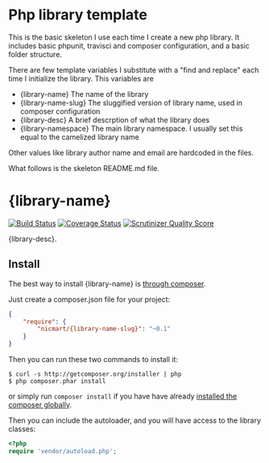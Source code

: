 # Php library template

This is the basic skeleton I use each time I create a new php library. It includes basic phpunit, travisci and composer configuration,
and a basic folder structure.

There are few template variables I substitute with a "find and replace" each time I initialize the library. This variables are
- {library-name} The name of the library
- {library-name-slug} The sluggified version of library name, used in composer configuration
- {library-desc} A brief descrption of what the library does
- {library-namespace} The main library namespace. I usually set this equal to the camelized library name

Other values like library author name and email are hardcoded in the files.

What follows is the skeleton README.md file.

# {library-name}
[![Build Status](https://travis-ci.org/nicmart/{library-name}.png?branch=master)](https://travis-ci.org/nicmart/{library-name})
[![Coverage Status](https://coveralls.io/repos/nicmart/{library-name}/badge.png?branch=master)](https://coveralls.io/r/nicmart/{library-name}?branch=master)
[![Scrutinizer Quality Score](https://scrutinizer-ci.com/g/nicmart/{library-name}/badges/quality-score.png?s=e06818508807c109a8c9354a73fc1a5227426c09)](https://scrutinizer-ci.com/g/nicmart/StringTemplate/)

{library-desc}.

## Install

The best way to install {library-name} is [through composer](http://getcomposer.org).

Just create a composer.json file for your project:

```JSON
{
    "require": {
        "nicmart/{library-name-slug}": "~0.1"
    }
}
```

Then you can run these two commands to install it:

    $ curl -s http://getcomposer.org/installer | php
    $ php composer.phar install

or simply run `composer install` if you have have already [installed the composer globally](http://getcomposer.org/doc/00-intro.md#globally).

Then you can include the autoloader, and you will have access to the library classes:

```php
<?php
require 'vendor/autoload.php';
```
